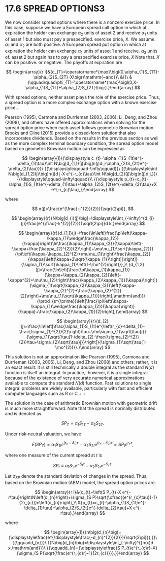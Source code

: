 # 17.6 SPREAD OPTIONS3

We now consider spread options where there is a nonzero exercise price. In this case, suppose we have a European spread call option in which at expiration the holder can exchange $\alpha_{2}$ units of asset 2 and receive $\alpha_{1}$ units of asset 1 but also must pay a prespecified. exercise price, X. We assume. $\alpha_{1}$ and $\alpha_{2}$ are both positive. A European spread put option in which at expiration the holder can exchange $\alpha_{1}$ units of asset 1 and receive. $\alpha_{2}$ units of. asset 2 but again has to pay a prespecified exercise price, $X$ Note that. $X$ can be positive. or negative. The payoffs at expiration are

$$
\begin{array}{r l}&{c_{T}=\operatorname*{max}\bigl(0,\alpha_{1}S_{1T}-\alpha_{2}S_{2T}-X\bigr)\mathrm{~and}}\ &{}\ &{\qquad\quad\phi_{T}=\operatorname*{max}\bigl(0,X-\alpha_{1}S_{1T}+\alpha_{2}S_{2T}\bigr).}\end{array}
$$

With spread options, neither asset plays the role of the exercise price. Thus, a spread option is a more complex exchange option with a known exercise price..

Pearson (1995), Carmona and Durrleman (2003, 2006), Li, Deng, and Zhou (2008), and others have offered approximations when solving for the spread option price when each asset follows geometric Brownian motion. Brooks and Cline (2015) provide a closed-form solution that also incorporates dividends. Based on the results in the previous section as well as the more complex terminal boundary condition, the spread option model based on geometric Brownian motion can be expressed as

$$
\begin{array}{l}{{\displaystyle c_{t}=\alpha_{1}S_{1t}e^{-\delta_{1}\tau}\int N\big[d_{1,1}(j)\big]n(j)d j-\alpha_{2}S_{2t}e^{-\delta_{2}\tau}}}\ {{\displaystyle\qquad-\infty\qquad}}\ {{\displaystyle\int N\big[d_{1,2}(j)\big]n(j)d j-X e^{-r_{c}\tau}\int N\big[d_{2}(j)\big]n(j)d j,}}\ {{\displaystyle\qquad-\infty\qquad}}\ {{\displaystyle p_{t}=c_{t}-\alpha_{1}S_{1t}e^{-\delta_{1}\tau}+\alpha_{2}S_{2t}e^{-\delta_{2}\tau}+X e^{-r_{c}\tau},}}\end{array}
$$

where

$$
n(j)=\frac{e^{\frac{-j^{2}}{2}}}{\sqrt{2\pi}},
$$

$$
\begin{array}{r}{N\big[d_{i}(j)\big]=\displaystyle\int_{-\infty}^{d_{i}(j)}\frac{e^{\frac{-k^{2}}{2}}}{\sqrt{2\pi}}d k,}\end{array}
$$

$$
\begin{array}{r}{d_{1,1}(j)=\frac{\ln\left[\frac{\pi\left(\kappa-\kappa_{1}\wedge\frac{\kappa_{2}}{\kappa}\right)\ln\frac{\kappa_{1}\kappa_{2}}{\kappa}\left(-\kappa+\frac{\kappa_{2}^{2}}{2}\right)+\mu\nu_{1}\sqrt{\kappa_{2}}}{\pi\left(\kappa-\kappa_{2}^{2}+\mu\nu_{1}\right)\frac{\kappa_{2}}{\kappa}\left(\kappa+2\sqrt{\kappa_{1}}\right)}\right]}{\sigma_{1}\sqrt{\kappa_{1}\left(1-\rho^{2}\right)}},}\ {d_{1,2}(j)=\frac{\ln\left[\frac{\pi\kappa_{1}\kappa_{1}}{\kappa+\kappa_{2}\kappa_{2}}\left(-\kappa^{2}+\mu\nu_{2}\right)\frac{\kappa_{2}\kappa_{1}}{\kappa}\right]}{\sigma_{1}\sqrt{\kappa_{2}\kappa_{2}}\left(\kappa-\kappa_{2}^{2}+\frac{\kappa_{2}^{2}}{2}\right)+\mu\nu_{1}\sqrt{\kappa_{1}}}\right],\mathrm{and}}\ {\prod_{s^{\prime}}\left[\frac{\pi\left(\kappa-\kappa_{1}\wedge\frac{\kappa_{2}}{\kappa}\right)}{\kappa}+\frac{\kappa_{2}\kappa_{1}}{2}\right],}\end{array}
$$

$$
\begin{array}{r}{d_{2}(j)=\frac{\ln\left[\frac{\alpha_{1}S_{1t}e^{\left(r_{c}-\delta_{1}-\frac{\sigma_{1}^{2}}{2}\right)\tau+\rho\sigma_{1}\sqrt{\tau}j}}{\sigma_{1}\sqrt{\tau(1-\delta_{2}-\frac{\sigma_{2}^{2}}{2})\tau+\sigma_{2}\sqrt{\tau}j}}\right]}{\sigma_{1}\sqrt{\tau(1-\rho^{2})}}.}\end{array}
$$

This solution is not an approximation like Pearson (1995), Carmona and Durrleman (2003, 2006), Li, Deng, and Zhou (2008) and others; rather, it is an exact result. It is still technically a double integral as the standard $N(d)$ function is itself an integral. In practice,. however, it is a single integral because of the existence of very accurate numerical approximations available to compute the standard $N(d)$ function. Fast solutions to single integral problems are widely available, particularly with fast and efficient computer languages such as R or $\mathrm{C}{+}{+}$

The solution in the case of arithmetic Brownian motion with geometric drift is much more straightforward. Note that the spread is normally distributed and is denoted as

$$
S P_{T}=\alpha_{1}S_{1T}-\alpha_{2}S_{2T}.
$$

Under risk-neutral valuation, we have

$$
E\big(S P_{T}\big)=\alpha_{1}S_{1t}e^{(r_{c}-\delta_{1})\tau}-\alpha_{2}S_{2t}e^{(r_{c}-\delta_{2})\tau}=S P_{t}e^{r_{c}\tau},
$$

where one measure of the current spread at $t$ is

$$
S P_{t}\equiv\alpha_{1}S_{1t}e^{-\delta_{1}\tau}-\alpha_{2}S_{2t}e^{-\delta_{2}\tau}.
$$

Let $\sigma_{S P}$ denote the standard deviation of changes in the spread. Thus, based on the Brownian motion (ABM) model, the spread option prices are.

$$
\begin{array}{r l}&{c_{t}=\left(S P_{t}-X e^{-r\tau}\right)N\left(d_{n}\right)+\sigma_{S P}\sqrt{\cfrac{{e^{r_{c}\tau}}-1}{2r_{c}}}n\left(d_{n}\right),}\ &{p_{t}=c_{t}-\alpha_{1}S_{1t}e^{-\delta_{1}\tau}+\alpha_{2}S_{2t}e^{-\delta_{2}\tau}+X e^{-r\tau},}\end{array}
$$

where

$$
\begin{array}{l}{{n\big(d_{n}\big)={\displaystyle\frac{e^{\displaystyle\frac{-d_{n}^{2}}{2}}}{\sqrt{2\pi}}},}}\ {{\qquadd_{n}}}\ {{N\big(d_{n}\big)=\displaystyle\int_{-\infty}^{}n(x)d x,\mathrm{and}}}\ {{\qquadd_{n}={\displaystyle\frac{S P_{t}e^{r_{c}r}-X}{\sigma_{S P}\sqrt{\frac{e^{r_{c}r}-1}{2r_{c}}}}}.}}\end{array}
$$
